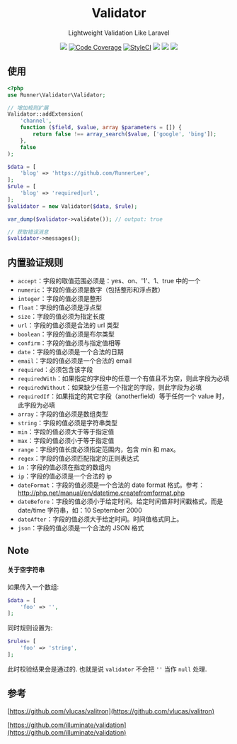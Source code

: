 <h1 align="center">Validator</h1>

<p align="center">Lightweight Validation Like Laravel</p>

<p align="center">
<a href="https://travis-ci.org/RunnerLee/validator"><img src="https://travis-ci.org/RunnerLee/validator.svg?branch=master" /></a>
<a href="https://scrutinizer-ci.com/g/RunnerLee/validator/?branch=master"><img src="https://scrutinizer-ci.com/g/RunnerLee/validator/badges/coverage.png?b=master" alt="Code Coverage"></a>
<a href="https://styleci.io/repos/82630238"><img src="https://styleci.io/repos/82630238/shield?branch=master" alt="StyleCI"></a>
<a href="https://github.com/RunnerLee/validator"><img src="https://poser.pugx.org/runner/validator/v/stable" /></a>
<a href="http://www.php.net/"><img src="https://img.shields.io/badge/php-%3E%3D5.6-8892BF.svg" /></a>
<a href="https://github.com/RunnerLee/validator"><img src="https://poser.pugx.org/runner/validator/license" /></a>
</p>

## 使用
```php
<?php
use Runner\Validator\Validator;

// 增加规则扩展
Validator::addExtension(
    'channel',
    function ($field, $value, array $parameters = []) {
        return false !== array_search($value, ['google', 'bing']);
    },
    false
);

$data = [
    'blog' => 'https://github.com/RunnerLee',
];
$rule = [
    'blog' => 'required|url',
];
$validator = new Validator($data, $rule);

var_dump($validator->validate()); // output: true

// 获取错误消息
$validator->messages();
```

## 内置验证规则
* `accept`：字段的取值范围必须是：yes、on、'1'、1、true 中的一个
* `numeric`：字段的值必须是数字（包括整形和浮点数）
* `integer`：字段的值必须是整形
* `float`：字段的值必须是浮点型
* `size`：字段的值必须为指定长度
* `url`：字段的值必须是合法的 url 类型
* `boolean`：字段的值必须是布尔类型
* `confirm`：字段的值必须与指定值相等
* `date`：字段的值必须是一个合法的日期
* `email`：字段的值必须是一个合法的 email
* `required`：必须包含该字段
* `requiredWith`：如果指定的字段中的任意一个有值且不为空，则此字段为必填
* `requiredWithout`：如果缺少任意一个指定的字段，则此字段为必填
* `requiredIf`：如果指定的其它字段（anotherfield）等于任何一个 value 时，此字段为必填
* `array`：字段的值必须是数组类型
* `string`：字段的值必须是字符串类型
* `min`：字段的值必须大于等于指定值
* `max`：字段的值必须小于等于指定值
* `range`：字段的值长度必须指定范围内，包含 min 和 max。
* `regex`：字段的值必须匹配指定的正则表达式
* `in`：字段的值必须在指定的数组内
* `ip`：字段的值必须是一个合法的 ip
* `dateFormat`：字段的值必须是一个合法的 date format 格式。参考：http://php.net/manual/en/datetime.createfromformat.php
* `dateBefore`：字段的值必须小于给定时间。给定时间值非时间戳格式，而是 date/time 字符串，如：10 September 2000
* `dateAfter`：字段的值必须大于给定时间。时间值格式同上。
* `json`：字段的值必须是一个合法的 JSON 格式

## Note

#### 关于空字符串
如果传入一个数组:

```php
$data = [
    'foo' => '',
];
```

同时规则设置为:
```php
$rules= [
    'foo' => 'string',
];
```

此时校验结果会是通过的. 也就是说 `validator` 不会把 `''` 当作 `null` 处理.


## 参考
[https://github.com/vlucas/valitron](https://github.com/vlucas/valitron)

[https://github.com/illuminate/validation](https://github.com/illuminate/validation)

